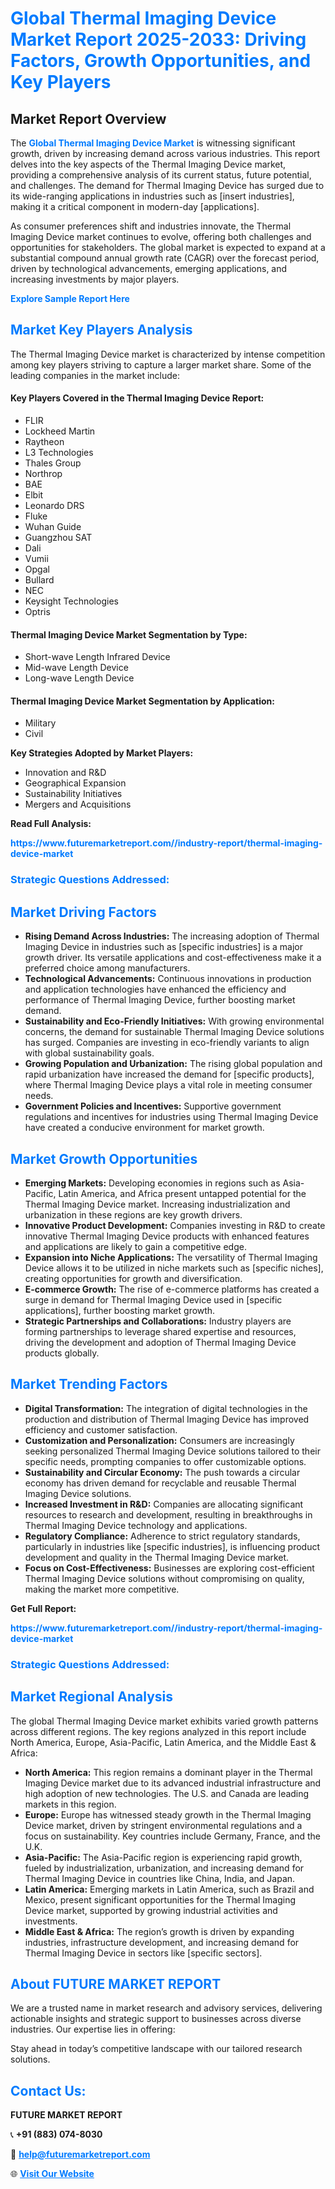 <h1 style="color: #007BFF;">Global Thermal Imaging Device Market Report 2025-2033: Driving Factors, Growth Opportunities, and Key Players</h1>

<section id="overview">
<h2>Market Report Overview</h2>
<p>The <a href="https://www.futuremarketreport.com//industry-report/thermal-imaging-device-market" style="color: #007BFF; text-decoration: none;"><strong>Global Thermal Imaging Device Market</strong></a> is witnessing significant growth, driven by increasing demand across various industries. This report delves into the key aspects of the Thermal Imaging Device market, providing a comprehensive analysis of its current status, future potential, and challenges. The demand for Thermal Imaging Device has surged due to its wide-ranging applications in industries such as [insert industries], making it a critical component in modern-day [applications].</p>
<p>As consumer preferences shift and industries innovate, the Thermal Imaging Device market continues to evolve, offering both challenges and opportunities for stakeholders. The global market is expected to expand at a substantial compound annual growth rate (CAGR) over the forecast period, driven by technological advancements, emerging applications, and increasing investments by major players.</p>
</section>

<section id="overview">
<p><a href="https://www.futuremarketreport.com//request-sample/reportId=48017" style="color: #007BFF; text-decoration: none;"><strong>Explore Sample Report Here</strong></a></p>
</section>

<section id="key-players">
<h2 style="color: #007BFF;">Market Key Players Analysis</h2>
<p>The Thermal Imaging Device market is characterized by intense competition among key players striving to capture a larger market share. Some of the leading companies in the market include:</p>
<h4>Key Players Covered in the Thermal Imaging Device Report:</h4>
<ul><li>FLIR</li><li>Lockheed Martin</li><li>Raytheon</li><li>L3 Technologies</li><li>Thales Group</li><li>Northrop</li><li>BAE</li><li>Elbit</li><li>Leonardo DRS</li><li>Fluke</li><li>Wuhan Guide</li><li>Guangzhou SAT</li><li>Dali</li><li>Vumii</li><li>Opgal</li><li>Bullard</li><li>NEC</li><li>Keysight Technologies</li><li>Optris</li></ul>
<h4>Thermal Imaging Device Market Segmentation by Type:</h4>
<ul><li>Short-wave Length Infrared Device</li><li>Mid-wave Length Device</li><li>Long-wave Length Device</li></ul>

<h4>Thermal Imaging Device Market Segmentation by Application:</h4>
<ul><li>Military</li><li>Civil</li></ul>
<p><strong>Key Strategies Adopted by Market Players:</strong></p>
<ul>
<li>Innovation and R&D</li>
<li>Geographical Expansion</li>
<li>Sustainability Initiatives</li>
<li>Mergers and Acquisitions</li>
</ul>
</section>

<section>
<p><strong>Read Full Analysis: </strong></p><a href="https://www.futuremarketreport.com//industry-report/thermal-imaging-device-market" style="color: #007BFF; text-decoration: none;"><strong>https://www.futuremarketreport.com//industry-report/thermal-imaging-device-market</strong></a>
<h3 style="color: #007BFF;">Strategic Questions Addressed:</h3>
</section>

<section id="driving-factors">
<h2 style="color: #007BFF;">Market Driving Factors</h2>
<ul>
<li><strong>Rising Demand Across Industries:</strong> The increasing adoption of Thermal Imaging Device in industries such as [specific industries] is a major growth driver. Its versatile applications and cost-effectiveness make it a preferred choice among manufacturers.</li>
<li><strong>Technological Advancements:</strong> Continuous innovations in production and application technologies have enhanced the efficiency and performance of Thermal Imaging Device, further boosting market demand.</li>
<li><strong>Sustainability and Eco-Friendly Initiatives:</strong> With growing environmental concerns, the demand for sustainable Thermal Imaging Device solutions has surged. Companies are investing in eco-friendly variants to align with global sustainability goals.</li>
<li><strong>Growing Population and Urbanization:</strong> The rising global population and rapid urbanization have increased the demand for [specific products], where Thermal Imaging Device plays a vital role in meeting consumer needs.</li>
<li><strong>Government Policies and Incentives:</strong> Supportive government regulations and incentives for industries using Thermal Imaging Device have created a conducive environment for market growth.</li>
</ul>
</section>

<section id="growth-opportunities">
<h2 style="color: #007BFF;">Market Growth Opportunities</h2>
<ul>
<li><strong>Emerging Markets:</strong> Developing economies in regions such as Asia-Pacific, Latin America, and Africa present untapped potential for the Thermal Imaging Device market. Increasing industrialization and urbanization in these regions are key growth drivers.</li>
<li><strong>Innovative Product Development:</strong> Companies investing in R&D to create innovative Thermal Imaging Device products with enhanced features and applications are likely to gain a competitive edge.</li>
<li><strong>Expansion into Niche Applications:</strong> The versatility of Thermal Imaging Device allows it to be utilized in niche markets such as [specific niches], creating opportunities for growth and diversification.</li>
<li><strong>E-commerce Growth:</strong> The rise of e-commerce platforms has created a surge in demand for Thermal Imaging Device used in [specific applications], further boosting market growth.</li>
<li><strong>Strategic Partnerships and Collaborations:</strong> Industry players are forming partnerships to leverage shared expertise and resources, driving the development and adoption of Thermal Imaging Device products globally.</li>
</ul>
</section>

<section id="trending-factors">
<h2 style="color: #007BFF;">Market Trending Factors</h2>
<ul>
<li><strong>Digital Transformation:</strong> The integration of digital technologies in the production and distribution of Thermal Imaging Device has improved efficiency and customer satisfaction.</li>
<li><strong>Customization and Personalization:</strong> Consumers are increasingly seeking personalized Thermal Imaging Device solutions tailored to their specific needs, prompting companies to offer customizable options.</li>
<li><strong>Sustainability and Circular Economy:</strong> The push towards a circular economy has driven demand for recyclable and reusable Thermal Imaging Device solutions.</li>
<li><strong>Increased Investment in R&D:</strong> Companies are allocating significant resources to research and development, resulting in breakthroughs in Thermal Imaging Device technology and applications.</li>
<li><strong>Regulatory Compliance:</strong> Adherence to strict regulatory standards, particularly in industries like [specific industries], is influencing product development and quality in the Thermal Imaging Device market.</li>
<li><strong>Focus on Cost-Effectiveness:</strong> Businesses are exploring cost-efficient Thermal Imaging Device solutions without compromising on quality, making the market more competitive.</li>
</ul>
</section>

<section>
<p><strong>Get Full Report: </strong></p><a href="https://www.futuremarketreport.com//industry-report/thermal-imaging-device-market" style="color: #007BFF; text-decoration: none;"><strong>https://www.futuremarketreport.com//industry-report/thermal-imaging-device-market</strong></a>
<h3 style="color: #007BFF;">Strategic Questions Addressed:</h3>
</section>


<section id="regional-analysis">
<h2 style="color: #007BFF;">Market Regional Analysis</h2>
<p>The global Thermal Imaging Device market exhibits varied growth patterns across different regions. The key regions analyzed in this report include North America, Europe, Asia-Pacific, Latin America, and the Middle East & Africa:</p>
<ul>
<li><strong>North America:</strong> This region remains a dominant player in the Thermal Imaging Device market due to its advanced industrial infrastructure and high adoption of new technologies. The U.S. and Canada are leading markets in this region.</li>
<li><strong>Europe:</strong> Europe has witnessed steady growth in the Thermal Imaging Device market, driven by stringent environmental regulations and a focus on sustainability. Key countries include Germany, France, and the U.K.</li>
<li><strong>Asia-Pacific:</strong> The Asia-Pacific region is experiencing rapid growth, fueled by industrialization, urbanization, and increasing demand for Thermal Imaging Device in countries like China, India, and Japan.</li>
<li><strong>Latin America:</strong> Emerging markets in Latin America, such as Brazil and Mexico, present significant opportunities for the Thermal Imaging Device market, supported by growing industrial activities and investments.</li>
<li><strong>Middle East & Africa:</strong> The region’s growth is driven by expanding industries, infrastructure development, and increasing demand for Thermal Imaging Device in sectors like [specific sectors].</li>
</ul>
</section>

<footer>
<h2 style="color: #007BFF;">About FUTURE MARKET REPORT</h2>
<p>We are a trusted name in market research and advisory services, delivering actionable insights and strategic support to businesses across diverse industries. Our expertise lies in offering:</p>

<p>Stay ahead in today’s competitive landscape with our tailored research solutions.</p>

<h2 style="color: #007BFF;">Contact Us:</h2>
<p><strong>FUTURE MARKET REPORT</strong></p>
<p>📞 <strong>+91 (883) 074-8030</strong></p>
<p>📧 <strong><a href="mailto:help@futuremarketreport.com" style="color: #007BFF;">help@futuremarketreport.com</a></strong></p>
<p>🌐 <strong><a href="https://www.futuremarketreport.com/" style="color: #007BFF;">Visit Our Website</a></strong></p>
</footer>